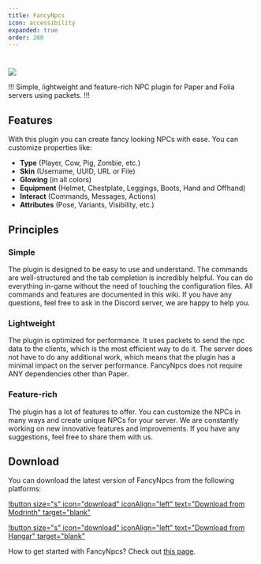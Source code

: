 ```yaml
---
title: FancyNpcs
icon: accessibility
expanded: true
order: 200
---
```


#

![](/static/fancynpcs/banner.png)

!!!
Simple, lightweight and feature-rich NPC plugin for Paper and Folia servers using packets.
!!!

## Features

With this plugin you can create fancy looking NPCs with ease. You can customize properties like:
- **Type** (Player, Cow, Pig, Zombie, etc.)
- **Skin** (Username, UUID, URL or File)
- **Glowing** (in all colors)
- **Equipment** (Helmet, Chestplate, Leggings, Boots, Hand and Offhand)
- **Interact** (Commands, Messages, Actions)
- **Attributes** (Pose, Variants, Visibility, etc.)

## Principles

### Simple

The plugin is designed to be easy to use and understand. The commands are well-structured and the tab completion is incredibly helpful.
You can do everything in-game without the need of touching the configuration files.
All commands and features are documented in this wiki. If you have any questions, feel free to ask in the Discord server, we are happy to help you.

### Lightweight

The plugin is optimized for performance. It uses packets to send the npc data to the clients, which is the most efficient way to do it.
The server does not have to do any additional work, which means that the plugin has a minimal impact on the server performance.
FancyNpcs does not require ANY dependencies other than Paper.

### Feature-rich

The plugin has a lot of features to offer. You can customize the NPCs in many ways and create unique NPCs for your server.
We are constantly working on new innovative features and improvements. If you have any suggestions, feel free to share them with us.

## Download

You can download the latest version of FancyNpcs from the following platforms:

[!button size="s" icon="download" iconAlign="left" text="Download from Modrinth" target="blank"](https://modrinth.com/plugin/fancynpcs/versions)

[!button size="s" icon="download" iconAlign="left" text="Download from Hangar" target="blank"](https://hangar.papermc.io/Oliver/FancyNpcs/versions)

How to get started with FancyNpcs? Check out [this page](getting-started.md).